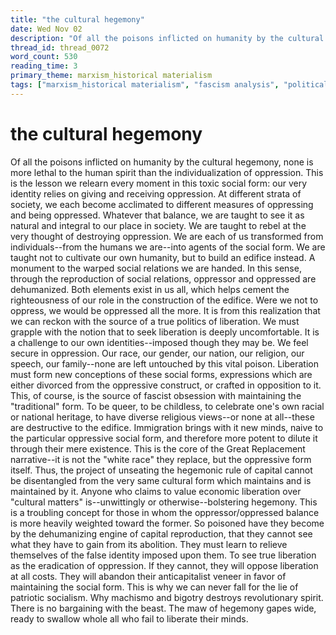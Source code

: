 ```yaml
---
title: "the cultural hegemony"
date: Wed Nov 02
description: "Of all the poisons inflicted on humanity by the cultural hegemony, none is more lethal to the human spirit than the individualization of oppression."
thread_id: thread_0072
word_count: 530
reading_time: 3
primary_theme: marxism_historical materialism
tags: ["marxism_historical materialism", "fascism analysis", "political economy", "cultural criticism", "covid_public health politics"]
---
```


# the cultural hegemony

Of all the poisons inflicted on humanity by the cultural hegemony, none is more lethal to the human spirit than the individualization of oppression. This is the lesson we relearn every moment in this toxic social form: our very identity relies on giving and receiving oppression. At different strata of society, we each become acclimated to different measures of oppressing and being oppressed. Whatever that balance, we are taught to see it as natural and integral to our place in society. We are taught to rebel at the very thought of destroying oppression. We are each of us transformed from individuals--from the humans we are--into agents of the social form. We are taught not to cultivate our own humanity, but to build an edifice instead. A monument to the warped social relations we are handed. In this sense, through the reproduction of social relations, oppressor and oppressed are dehumanized. Both elements exist in us all, which helps cement the righteousness of our role in the construction of the edifice. Were we not to oppress, we would be oppressed all the more. It is from this realization that we can reckon with the source of a true politics of liberation. We must grapple with the notion that to seek liberation is deeply uncomfortable. It is a challenge to our own identities--imposed though they may be. We feel secure in oppression. Our race, our gender, our nation, our religion, our speech, our family--none are left untouched by this vital poison. Liberation must form new conceptions of these social forms, expressions which are either divorced from the oppressive construct, or crafted in opposition to it. This, of course, is the source of fascist obsession with maintaining the "traditional" form. To be queer, to be childless, to celebrate one's own racial or national heritage, to have diverse religious views--or none at all--these are destructive to the edifice. Immigration brings with it new minds, naive to the particular oppressive social form, and therefore more potent to dilute it through their mere existence. This is the core of the Great Replacement narrative--it is not the "white race" they replace, but the oppressive form itself. Thus, the project of unseating the hegemonic rule of capital cannot be disentangled from the very same cultural form which maintains and is maintained by it. Anyone who claims to value economic liberation over "cultural matters" is--unwittingly or otherwise--bolstering hegemony. This is a troubling concept for those in whom the oppressor/oppressed balance is more heavily weighted toward the former. So poisoned have they become by the dehumanizing engine of capital reproduction, that they cannot see what they have to gain from its abolition. They must learn to relieve themselves of the false identity imposed upon them. To see true liberation as the eradication of oppression. If they cannot, they will oppose liberation at all costs. They will abandon their anticapitalist veneer in favor of maintaining the social form. This is why we can never fall for the lie of patriotic socialism. Why machismo and bigotry destroys revolutionary spirit. There is no bargaining with the beast. The maw of hegemony gapes wide, ready to swallow whole all who fail to liberate their minds.